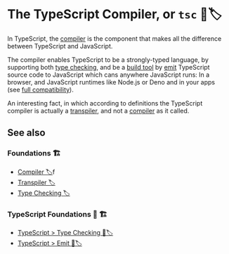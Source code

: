 # The TypeScript Compiler, or `tsc` 🔵🏷️

In TypeScript, the [compiler](../../../foundations/compiler.md) is the component that makes all the difference between TypeScript and JavaScript.

The compiler enables TypeScript to be a strongly-typed language, by supporting both [type checking](./type-checking.md), and be a [build tool](../../../foundations/build.md#build-tools) by [emit](./emit.md) TypeScript source code to JavaScript which cans anywhere JavaScript runs: In a browser, and JavaScript runtimes like Node.js or Deno and in your apps (see [full compatibility](../../foundations/modules/modules-compatibility.md)).

An interesting fact, in which according to definitions the TypeScript compiler is actually a [transpiler](../../../foundations/transpiler.md), and not a [compiler](../../../foundations/compiler.md) as it called.

## See also

### Foundations 🏗️

- [Compiler 🏷️](../../../foundations/compiler.md)f
- [Transpiler 🏷️](../../../foundations/transpiler.md)
- [Type Checking 🏷️](../../../foundations/type-checking.md)

### TypeScript Foundations 🔵 🏗️

- [TypeScript > Type Checking 🔵🏷️](./type-checking.md)
- [TypeScript > Emit 🔵🏷️](./emit.md)

<!-- While JavaScript is typically associated with browsers, it can also work on servers or the command line with Node.js. Typescript's build process is composed of Node.js scripts. -->

<!-- , because it "compiles" TypeScript code into JavaScript and not a binary code, which means the it leaves Node.js or browsers the task to interpret the output JavaScript into machine code. -->

<!-- Because TypeScript broke into the JS eco-system replacing JavaScript development with strongly-typed language, on the technical side it constraints the TypeScript compiler to not only [emit](./emit.md) code, but also [type-checking](./type-checking.md) it, Unlike other [transpiler](../../../foundations/transpiler.md)s such as Babel. -->

<!-- ## The Technical Implementation

The scripts for the typescript project can be found in their [package.json](https://github.com/microsoft/TypeScript/blob/main/package.json) file. The `build:compiler` script runs this [gulpfile](https://github.com/microsoft/TypeScript/blob/main/Gulpfile.mjs), and part of what the gulp file does is run [this file](https://github.com/microsoft/TypeScript/blob/main/scripts/build/projects.mjs). That file executes `./lib/tsc`, thus running the typescript [compiler](../../../foundations/transpiler.md) that's found in the `lib` directory, which then compiles the typescript code it was passed in. Note that the result is not a binary, it's a javascript file; the same (or similar) javascript file found at `./lib/tsc` -->
